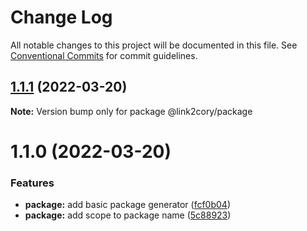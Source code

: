 # Change Log

All notable changes to this project will be documented in this file.
See [Conventional Commits](https://conventionalcommits.org) for commit guidelines.

## [1.1.1](https://github.com/link2cory/boilerplate/compare/@link2cory/package@1.1.0...@link2cory/package@1.1.1) (2022-03-20)

**Note:** Version bump only for package @link2cory/package





# 1.1.0 (2022-03-20)


### Features

* **package:** add basic package generator ([fcf0b04](https://github.com/link2cory/boilerplate/commit/fcf0b04157f3f603833195ef21b4d73d50de2fb8))
* **package:** add scope to package name ([5c88923](https://github.com/link2cory/boilerplate/commit/5c88923a0c2f78910512fcd4008d43ec6eb78ab9))
